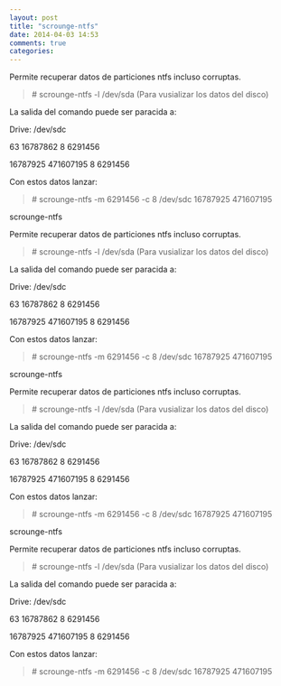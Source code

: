 ```yaml
---
layout: post
title: "scrounge-ntfs"
date: 2014-04-03 14:53
comments: true
categories: 
---
```

Permite recuperar datos de particiones ntfs incluso corruptas. 

>\# scrounge-ntfs -l /dev/sda  (Para vusializar los datos del disco)

La salida del comando puede ser paracida a:

Drive: /dev/sdc 

63              16787862        8               6291456        

16787925        471607195       8               6291456 

Con estos datos lanzar:

>\# scrounge-ntfs -m 6291456 -c 8 /dev/sdc 16787925 471607195

scrounge-ntfs

Permite recuperar datos de particiones ntfs incluso corruptas. 

>\# scrounge-ntfs -l /dev/sda  (Para vusializar los datos del disco)

La salida del comando puede ser paracida a:

Drive: /dev/sdc 

63              16787862        8               6291456        

16787925        471607195       8               6291456 

Con estos datos lanzar:

>\# scrounge-ntfs -m 6291456 -c 8 /dev/sdc 16787925 471607195

scrounge-ntfs

Permite recuperar datos de particiones ntfs incluso corruptas. 

>\# scrounge-ntfs -l /dev/sda  (Para vusializar los datos del disco)

La salida del comando puede ser paracida a:

Drive: /dev/sdc 

63              16787862        8               6291456        

16787925        471607195       8               6291456 

Con estos datos lanzar:

>\# scrounge-ntfs -m 6291456 -c 8 /dev/sdc 16787925 471607195

scrounge-ntfs

Permite recuperar datos de particiones ntfs incluso corruptas. 

>\# scrounge-ntfs -l /dev/sda  (Para vusializar los datos del disco)

La salida del comando puede ser paracida a:

Drive: /dev/sdc 

63              16787862        8               6291456        

16787925        471607195       8               6291456 

Con estos datos lanzar:

>\# scrounge-ntfs -m 6291456 -c 8 /dev/sdc 16787925 471607195

